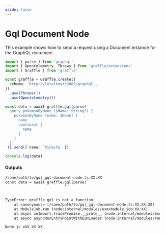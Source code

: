 ```yaml
---
aside: false
---
```


# Gql Document Node

This example shows how to send a request using a Document instance for the GraphQL document.

<!-- dprint-ignore-start -->
```ts twoslash
import { parse } from 'graphql'
import { Opentelemetry, Throws } from 'graffle/extensions'
import { Graffle } from 'graffle'

const graffle = Graffle.create({
  schema: `http://localhost:3000/graphql`,
})
  .use(Throws())
  .use(Opentelemetry())

const data = await graffle.gql(parse(`
  query pokemonByName ($Name: String!) {
    pokemonByName (name: $Name) {
      name
      continent {
        name
      }
    }
  }
`)).send({ name: `Pikachu` })

console.log(data)
```
<!-- dprint-ignore-end -->

#### Outputs

<!-- dprint-ignore-start -->
```txt
/some/path/to/gql_gql-document-node.ts:XX:XX
const data = await graffle.gql(parse(`
                           ^


TypeError: graffle.gql is not a function
    at <anonymous> (/some/path/to/gql_gql-document-node.ts:XX:XX:28)
    at ModuleJob.run (node:internal/modules/esm/module_job:XX:XX)
    at async onImport.tracePromise.__proto__ (node:internal/modules/esm/loader:XX:XX)
    at async asyncRunEntryPointWithESMLoader (node:internal/modules/run_main:XX:XX)

Node.js vXX.XX.XX
```
<!-- dprint-ignore-end -->
